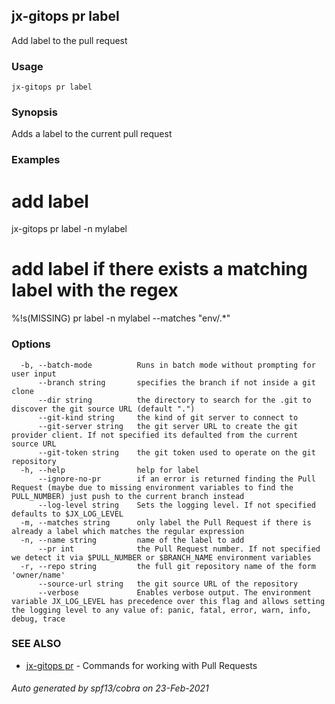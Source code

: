 ## jx-gitops pr label

Add label to the pull request

### Usage

```
jx-gitops pr label
```

### Synopsis

Adds a label to the current pull request

### Examples

  # add label
  jx-gitops pr label -n mylabel
  
  # add label if there exists a matching label with the regex
  %!s(MISSING) pr label -n mylabel --matches "env/.*"

### Options

```
  -b, --batch-mode          Runs in batch mode without prompting for user input
      --branch string       specifies the branch if not inside a git clone
      --dir string          the directory to search for the .git to discover the git source URL (default ".")
      --git-kind string     the kind of git server to connect to
      --git-server string   the git server URL to create the git provider client. If not specified its defaulted from the current source URL
      --git-token string    the git token used to operate on the git repository
  -h, --help                help for label
      --ignore-no-pr        if an error is returned finding the Pull Request (maybe due to missing environment variables to find the PULL_NUMBER) just push to the current branch instead
      --log-level string    Sets the logging level. If not specified defaults to $JX_LOG_LEVEL
  -m, --matches string      only label the Pull Request if there is already a label which matches the regular expression
  -n, --name string         name of the label to add
      --pr int              the Pull Request number. If not specified we detect it via $PULL_NUMBER or $BRANCH_NAME environment variables
  -r, --repo string         the full git repository name of the form 'owner/name'
      --source-url string   the git source URL of the repository
      --verbose             Enables verbose output. The environment variable JX_LOG_LEVEL has precedence over this flag and allows setting the logging level to any value of: panic, fatal, error, warn, info, debug, trace
```

### SEE ALSO

* [jx-gitops pr](jx-gitops_pr.md)	 - Commands for working with Pull Requests

###### Auto generated by spf13/cobra on 23-Feb-2021
